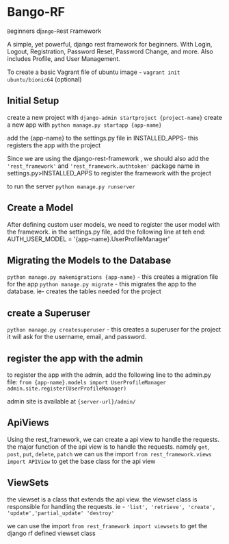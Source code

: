 # Bango-RF

`B`eginners dj`ango`-`R`est `F`ramework

A simple, yet powerful, django rest framework for beginners.
With Login, Logout, Registration, Password Reset, Password Change, and more.
Also includes Profile, and User Management.

To create a basic Vagrant file of ubuntu image - `vagrant init ubuntu/bionic64` (optional)


## Initial Setup
create a new project with `django-admin startproject {project-name}`
create a new app with `python manage.py startapp {app-name}`

add the {app-name} to the settings.py file in INSTALLED_APPS- this registers the app with the project

Since we are using the django-rest-framework , we should also add the `'rest_framework'` and `'rest_framework.authtoken'` package name in settings.py>INSTALLED_APPS to register the framework with the project

to run the server `python manage.py runserver`


## Create a Model
After defining custom user models, we need to register the user model with the framework.
in the settings.py file, add the following line at teh end:
AUTH_USER_MODEL = '{app-name}.UserProfileManager'

## Migrating the Models to the Database
`python manage.py makemigrations {app-name}` - this creates a migration file for the app
`python manage.py migrate` - this migrates the app to the database. ie- creates the tables needed for the project

## create a Superuser
`python manage.py createsuperuser` - this creates a superuser for the project
it will ask for the username, email, and password.

## register the app with the admin
to register the app with the admin, add the following line to the admin.py file:
`from {app-name}.models import UserProfileManager`
`admin.site.register(UserProfileManager)`

admin site is available at `{server-url}/admin/`

## ApiViews
 Using the rest_framework, we can create a api view to handle the requests.
 the major function of the api view is to handle the requests. namely `get`, `post`, `put`, `delete`, `patch`
 we can us the import
    `from rest_framework.views import APIView` to get the base class for the api view

## ViewSets
the viewset is a class that extends the api view.
the viewset class is responsible for handling the requests. ie - `'list', 'retrieve', 'create', 'update','partial_update' 'destroy'`

we can use the import 
      `from rest_framework import viewsets` to get the django rf defined viewset class
